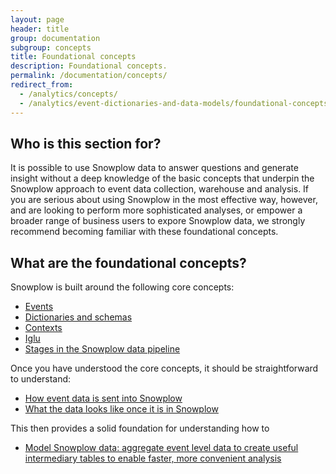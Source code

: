 ```yaml
---
layout: page
header: title
group: documentation
subgroup: concepts
title: Foundational concepts
description: Foundational concepts.
permalink: /documentation/concepts/
redirect_from:
  - /analytics/concepts/
  - /analytics/event-dictionaries-and-data-models/foundational-concepts.html
---
```


## Who is this section for?

It is possible to use Snowplow data to answer questions and generate insight without a deep knowledge of the basic concepts that underpin the Snowplow approach to event data collection, warehouse and analysis. If you are serious about using Snowplow in the most effective way, however, and are looking to perform more sophisticated analyses, or empower a broader range of business users to expore Snowplow data, we strongly recommend becoming familiar with these foundational concepts.

## What are the foundational concepts?

Snowplow is built around the following core concepts:

* [Events](events)
* [Dictionaries and schemas](event-dictionaries-and-schemas)
* [Contexts](contexts)
* [Iglu](iglu)
* [Stages in the Snowplow data pipeline](snowplow-data-pipeline)

Once you have understood the core concepts, it should be straightforward to understand:

* [How event data is sent into Snowplow](sending-data-into-snowplow)
* [What the data looks like once it is in Snowplow](viewing-snowplow-data)

This then provides a solid foundation for understanding how to

* [Model Snowplow data: aggregate event level data to create useful intermediary tables to enable faster, more convenient analysis](../data-modeling)

